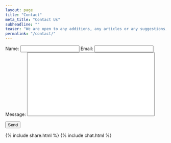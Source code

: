 ```yaml
---
layout: page
title: "Contact"
meta_title: "Contact Us"
subheadline: ""
teaser: "We are open to any additions, any articles or any suggestions, Get in touch with us"
permalink: "/contact/"
---
```

<form
  action="https://formspree.io/myynavjd"
  method="POST"
>
 <label>
    Name:
    <input type="text" name="name">
  </label>
 <label>
    Email:
    <input type="text" name="_replyto">
  </label>
  <label>
    Message:
    <textarea name="message" style="resize:none; height:200px; width:400px;"></textarea>
  </label>

<input type="hidden" name="_next" value="/thanks" />
<input type="text" name="_gotcha" style="display:none" />

  <button type="submit">Send</button>
</form>


{% include share.html %}
{% include chat.html %}